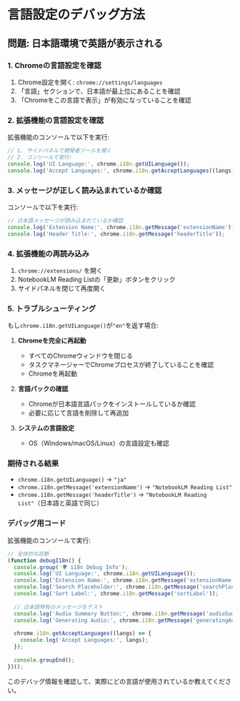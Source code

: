 # 言語設定のデバッグ方法

## 問題: 日本語環境で英語が表示される

### 1. Chromeの言語設定を確認

1. Chrome設定を開く: `chrome://settings/languages`
2. 「言語」セクションで、日本語が最上位にあることを確認
3. 「Chromeをこの言語で表示」が有効になっていることを確認

### 2. 拡張機能の言語設定を確認

拡張機能のコンソールで以下を実行:

```javascript
// 1. サイドパネルで開発者ツールを開く
// 2. コンソールで実行:
console.log('UI Language:', chrome.i18n.getUILanguage());
console.log('Accept Languages:', chrome.i18n.getAcceptLanguages((langs) => console.log(langs)));
```

### 3. メッセージが正しく読み込まれているか確認

コンソールで以下を実行:

```javascript
// 日本語メッセージが読み込まれているか確認
console.log('Extension Name:', chrome.i18n.getMessage('extensionName'));
console.log('Header Title:', chrome.i18n.getMessage('headerTitle'));
```

### 4. 拡張機能の再読み込み

1. `chrome://extensions/` を開く
2. NotebookLM Reading Listの「更新」ボタンをクリック
3. サイドパネルを閉じて再度開く

### 5. トラブルシューティング

もし`chrome.i18n.getUILanguage()`が`"en"`を返す場合:

1. **Chromeを完全に再起動**
   - すべてのChromeウィンドウを閉じる
   - タスクマネージャーでChromeプロセスが終了していることを確認
   - Chromeを再起動

2. **言語パックの確認**
   - Chromeが日本語言語パックをインストールしているか確認
   - 必要に応じて言語を削除して再追加

3. **システムの言語設定**
   - OS（Windows/macOS/Linux）の言語設定も確認

### 期待される結果

- `chrome.i18n.getUILanguage()` → `"ja"`
- `chrome.i18n.getMessage('extensionName')` → `"NotebookLM Reading List"`
- `chrome.i18n.getMessage('headerTitle')` → `"NotebookLM Reading List"`（日本語と英語で同じ）

### デバッグ用コード

拡張機能のコンソールで実行:

```javascript
// 全体的な診断
(function debugI18n() {
  console.group('🌍 i18n Debug Info');
  console.log('UI Language:', chrome.i18n.getUILanguage());
  console.log('Extension Name:', chrome.i18n.getMessage('extensionName'));
  console.log('Search Placeholder:', chrome.i18n.getMessage('searchPlaceholder'));
  console.log('Sort Label:', chrome.i18n.getMessage('sortLabel'));
  
  // 日本語特有のメッセージをテスト
  console.log('Audio Summary Button:', chrome.i18n.getMessage('audioSummaryButton'));
  console.log('Generating Audio:', chrome.i18n.getMessage('generatingAudio'));
  
  chrome.i18n.getAcceptLanguages((langs) => {
    console.log('Accept Languages:', langs);
  });
  
  console.groupEnd();
})();
```

このデバッグ情報を確認して、実際にどの言語が使用されているか教えてください。